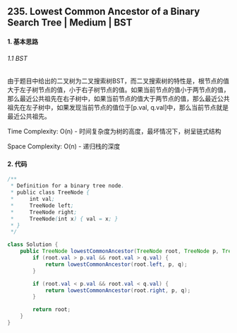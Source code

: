 ## 235. Lowest Common Ancestor of a Binary Search Tree | Medium | BST
#### 1. 基本思路

###### 1.1 BST

​	由于题目中给出的二叉树为二叉搜索树BST，而二叉搜索树的特性是，根节点的值大于左子树节点的值，小于右子树节点的值。如果当前节点的值小于两节点的值，那么最近公共祖先在右子树中，如果当前节点的值大于两节点的值，那么最近公共祖先在左子树中，如果发现当前节点的值位于[p.val, q.val]中，那么当前节点就是最近公共祖先。

Time Complexity: O(n) - 时间复杂度为树的高度，最坏情况下，树呈链式结构

Space Complexity: O(n) - 递归栈的深度

#### 2. 代码

```java
/**
 * Definition for a binary tree node.
 * public class TreeNode {
 *     int val;
 *     TreeNode left;
 *     TreeNode right;
 *     TreeNode(int x) { val = x; }
 * }
 */

class Solution {
    public TreeNode lowestCommonAncestor(TreeNode root, TreeNode p, TreeNode q) {
        if (root.val > p.val && root.val > q.val) {
            return lowestCommonAncestor(root.left, p, q);
        }

        if (root.val < p.val && root.val < q.val) {
            return lowestCommonAncestor(root.right, p, q);
        }

        return root;
    }
}
```


